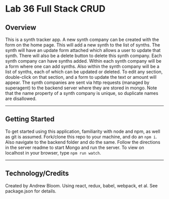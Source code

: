# Lab 36 Full Stack CRUD

## Overview

This is a synth tracker app. A new synth company can be created with the form on the home page. This will add a new synth to the list of synths. The synth will have an update form attached which allows a user to update that synth. There will also be a delete button to delete this synth company. Each synth company can have synths added. Within each synth company will be a form where one can add synths. Also within the synth company will be a list of synths, each of which can be updated or deleted. To edit any section, double-click on that section, and a form to update the text or amount will appear. The synth companies are sent via http requests (managed by superagent) to the backend server where they are stored in mongo. Note that the name property of a synth company is unique, so duplicate names are disallowed. 

***
## Getting Started

To get started using this application, familiarity with node and npm, as well as git is assumed. Fork/clone this repo to your machine, and do an `npm i`. Also navigate to the backend folder and do the same. Follow the directions in the server readme to start Mongo and run the server. To view on localhost in your browser, type `npm run watch`.
***
## Technology/Credits

Created by Andrew Bloom. Using react, redux, babel, webpack, et al. See package.json for details.